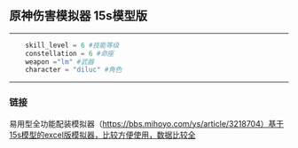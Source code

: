 ## 原神伤害模拟器 15s模型版

------------------



```python
    skill_level = 6 #技能等级
    constellation = 6 #命座
    weapon ="lm" #武器
    character = "diluc" #角色

```

------------------------



### 链接

  易用型全功能配装模拟器（https://bbs.mihoyo.com/ys/article/3218704）基于15s模型的excel版模拟器，比较方便使用，数据比较全

